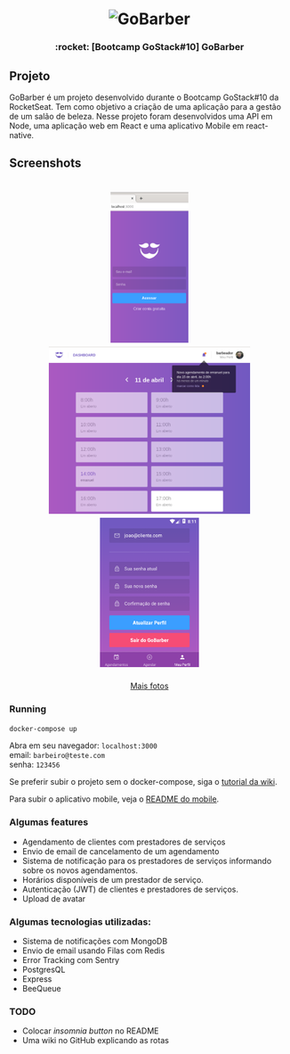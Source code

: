 <h1 align="center">
  <img alt="GoBarber" title="GoBarber" src="https://camo.githubusercontent.com/8c13dc2618dbd7f76d1d574350b98fdee1335ce5/68747470733a2f2f726f636b6574736561742d63646e2e73332d73612d656173742d312e616d617a6f6e6177732e636f6d2f626f6f7463616d702d6865616465722e706e67" width="123px" />
</h1>


<h3 align="center">
  :rocket: [Bootcamp GoStack#10] GoBarber
</h3>

## Projeto
GoBarber é um projeto desenvolvido durante o Bootcamp GoStack#10 da RocketSeat. Tem como objetivo a criação de uma aplicação para a gestão de um salão de beleza. Nesse projeto foram desenvolvidos uma API em Node, uma aplicação web em React e uma aplicativo Mobile em react-native.

## Screenshots
<h1 align="center">
  <img src=".github/login.png" height="270px" />
  <img src=".github/agendamentos.png" height="300px" />
  <img src=".github/mobile.png" height="268px" />
</h1>

<p align="center">
  <a href="https://github.com/emanuelhfarias/GoBarber/blob/master/mobile/README.md">Mais fotos</a>
</p>

### Running

```sh
docker-compose up
```

Abra em seu navegador: `localhost:3000`  
email: `barbeiro@teste.com`  
senha: `123456`  

Se preferir subir o projeto sem o docker-compose, siga o [tutorial da wiki](https://github.com/emanuelhfarias/GoBarber/wiki/Instala%C3%A7%C3%A3o).  

Para subir o aplicativo mobile, veja o [README do mobile](https://github.com/emanuelhfarias/GoBarber/tree/master/mobile).  

### Algumas __features__
* Agendamento de clientes com prestadores de serviços
* Envio de email de cancelamento de um agendamento
* Sistema de notificação para os prestadores de serviços informando sobre os novos agendamentos.
* Horários disponíveis de um prestador de serviço.
* Autenticação (JWT) de clientes e prestadores de serviços.
* Upload de avatar

### Algumas tecnologias utilizadas:
* Sistema de notificações com MongoDB
* Envio de email usando Filas com Redis
* Error Tracking com Sentry
* PostgresQL
* Express
* BeeQueue

### TODO
* Colocar _insomnia button_ no README
* Uma wiki no GitHub explicando as rotas
